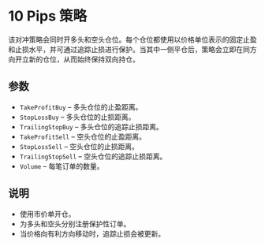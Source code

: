 # 10 Pips 策略

该对冲策略会同时开多头和空头仓位。每个仓位都使用以价格单位表示的固定止盈和止损水平，并可通过追踪止损进行保护。当其中一侧平仓后，策略会立即在同方向开立新的仓位，从而始终保持双向持仓。

## 参数
- `TakeProfitBuy` – 多头仓位的止盈距离。
- `StopLossBuy` – 多头仓位的止损距离。
- `TrailingStopBuy` – 多头仓位的追踪止损距离。
- `TakeProfitSell` – 空头仓位的止盈距离。
- `StopLossSell` – 空头仓位的止损距离。
- `TrailingStopSell` – 空头仓位的追踪止损距离。
- `Volume` – 每笔订单的数量。

## 说明
- 使用市价单开仓。
- 为多头和空头分别注册保护性订单。
- 当价格向有利方向移动时，追踪止损会被更新。
